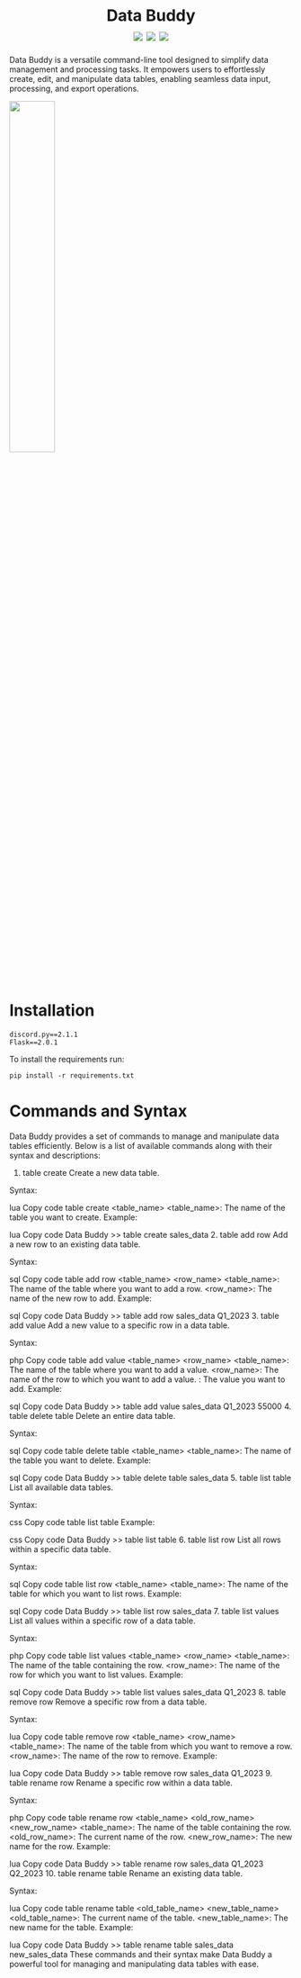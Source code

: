
<h1 align="center">
    Data Buddy
    <br>
    <div align="center">
    <img src="https://img.shields.io/badge/Python-3.10.6-blue" align="center"/>
    <img src="https://img.shields.io/badge/Developing-Active-brightgreen" align="center"/>
    <img src="https://img.shields.io/badge/Version-0.0-green" align="center"/>
    </div>
</h1>

Data Buddy is a versatile command-line tool designed to simplify data management and processing tasks. It empowers users to effortlessly create, edit, and manipulate data tables, enabling seamless data input, processing, and export operations.

<img src="https://user-images.githubusercontent.com/69240351/265285425-6d3ed1e6-78ff-4aae-94db-6ca9c6ab76dc.png" width="40%" height="40%"/>

# Installation
```
discord.py==2.1.1
Flask==2.0.1
```
To install the requirements run:
```
pip install -r requirements.txt
```


# Commands and Syntax

Data Buddy provides a set of commands to manage and manipulate data tables efficiently. Below is a list of available commands along with their syntax and descriptions:

1. table create
Create a new data table.

Syntax:

lua
Copy code
table create <table_name>
<table_name>: The name of the table you want to create.
Example:

lua
Copy code
Data Buddy >> table create sales_data
2. table add row
Add a new row to an existing data table.

Syntax:

sql
Copy code
table add row <table_name> <row_name>
<table_name>: The name of the table where you want to add a row.
<row_name>: The name of the new row to add.
Example:

sql
Copy code
Data Buddy >> table add row sales_data Q1_2023
3. table add value
Add a new value to a specific row in a data table.

Syntax:

php
Copy code
table add value <table_name> <row_name> <value>
<table_name>: The name of the table where you want to add a value.
<row_name>: The name of the row to which you want to add a value.
<value>: The value you want to add.
Example:

sql
Copy code
Data Buddy >> table add value sales_data Q1_2023 55000
4. table delete table
Delete an entire data table.

Syntax:

sql
Copy code
table delete table <table_name>
<table_name>: The name of the table you want to delete.
Example:

sql
Copy code
Data Buddy >> table delete table sales_data
5. table list table
List all available data tables.

Syntax:

css
Copy code
table list table
Example:

css
Copy code
Data Buddy >> table list table
6. table list row
List all rows within a specific data table.

Syntax:

sql
Copy code
table list row <table_name>
<table_name>: The name of the table for which you want to list rows.
Example:

sql
Copy code
Data Buddy >> table list row sales_data
7. table list values
List all values within a specific row of a data table.

Syntax:

php
Copy code
table list values <table_name> <row_name>
<table_name>: The name of the table containing the row.
<row_name>: The name of the row for which you want to list values.
Example:

sql
Copy code
Data Buddy >> table list values sales_data Q1_2023
8. table remove row
Remove a specific row from a data table.

Syntax:

lua
Copy code
table remove row <table_name> <row_name>
<table_name>: The name of the table from which you want to remove a row.
<row_name>: The name of the row to remove.
Example:

lua
Copy code
Data Buddy >> table remove row sales_data Q1_2023
9. table rename row
Rename a specific row within a data table.

Syntax:

php
Copy code
table rename row <table_name> <old_row_name> <new_row_name>
<table_name>: The name of the table containing the row.
<old_row_name>: The current name of the row.
<new_row_name>: The new name for the row.
Example:

lua
Copy code
Data Buddy >> table rename row sales_data Q1_2023 Q2_2023
10. table rename table
Rename an existing data table.

Syntax:

lua
Copy code
table rename table <old_table_name> <new_table_name>
<old_table_name>: The current name of the table.
<new_table_name>: The new name for the table.
Example:

lua
Copy code
Data Buddy >> table rename table sales_data new_sales_data
These commands and their syntax make Data Buddy a powerful tool for managing and manipulating data tables with ease.
